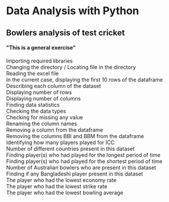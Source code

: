 # Data Analysis with Python
## Bowlers analysis of test cricket
#### "This is a general exercise"
Importing required libraries\
Changing the directory / Locating file in the directory\
Reading the excel file\
In the current case, displaying the first 10 rows of the dataframe\
Describing each column of the dataset\
Displaying number of rows\
Displaying number of columns\
Finding data statistics\
Checking the data types\
Checking for missing any value\
Renaming the column names\
Removing a column from the dataframe\
Removing the columns BBI and BBM from the dataframe\
Identifying how many players played for ICC\
Number of different countries present in this dataset\
Finding player(s) who had played for the longest period of time\
Finding player(s) who had played for the shortest period of time\
Number of Australian bowlers who are present in this dataset\
Finding if any Bangladeshi player present in this dataset\
The player who had the lowest economy rate\
The player who had the lowest strike rate\
The player who had the lowest bowling average
